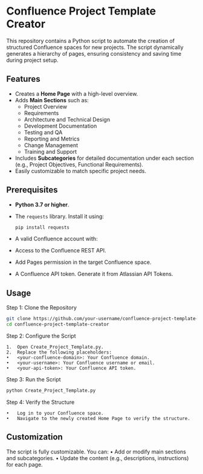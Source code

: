 # Confluence Project Template Creator

This repository contains a Python script to automate the creation of structured Confluence spaces for new projects. The script dynamically generates a hierarchy of pages, ensuring consistency and saving time during project setup.

## Features

- Creates a **Home Page** with a high-level overview.
- Adds **Main Sections** such as:
  - Project Overview
  - Requirements
  - Architecture and Technical Design
  - Development Documentation
  - Testing and QA
  - Reporting and Metrics
  - Change Management
  - Training and Support
- Includes **Subcategories** for detailed documentation under each section (e.g., Project Objectives, Functional Requirements).
- Easily customizable to match specific project needs.

## Prerequisites

- **Python 3.7 or higher**.
- The `requests` library. Install it using:

  ```bash
  pip install requests
  ```
- A valid Confluence account with:
- Access to the Confluence REST API.
- Add Pages permission in the target Confluence space.
- A Confluence API token. Generate it from Atlassian API Tokens.

## Usage

Step 1: Clone the Repository
 ```bash 
git clone https://github.com/your-username/confluence-project-template-creator.git
cd confluence-project-template-creator
```

Step 2: Configure the Script

	1.	Open Create_Project_Template.py.
	2.	Replace the following placeholders:
	•	<your-confluence-domain>: Your Confluence domain.
	•	<your-username>: Your Confluence username or email.
	•	<your-api-token>: Your Confluence API token.

Step 3: Run the Script
```bash  
python Create_Project_Template.py 
```

Step 4: Verify the Structure

	•	Log in to your Confluence space.
	•	Navigate to the newly created Home Page to verify the structure.


## Customization

The script is fully customizable. You can:
	•	Add or modify main sections and subcategories.
	•	Update the content (e.g., descriptions, instructions) for each page.